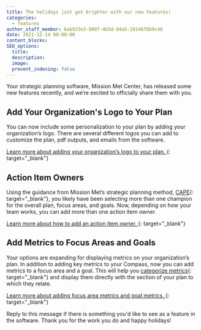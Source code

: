 ```yaml
---
title: The holidays just got brighter with our new features!
categories:
  - features
author_staff_member: 6ab925e3-9897-4b5d-84a5-19146f8b9c46
date: 2021-12-14 00:00:00
content_blocks:
SEO_options:
  title:
  description:
  image:
  prevent_indexing: false
---
```

Your strategic planning software, Mission Met Center, has released some new features recently, and we’re excited to officially share them with you.&nbsp;

## **Add Your Organization's Logo to Your Plan**

You can now include some personalization to your plan by adding your organization’s logo. There are several different logos you can add to customize the plan, pdf outputs, and emails from the software.

[Learn more about adding your organization’s logo to your plan.&nbsp;](https://help.causey.app/article/126-add-your-organizations-logo?auth=true){: target="_blank"}

## **Action Item Owners**

Using the guidance from Mission Met’s strategic planning method,&nbsp;[CAPE](https://www.missionmet.com/the-executive-director/the-cape-cycle){: target="_blank"}, you likely have been selecting more than one champion for the overall plan, focus areas, and goals. Now, depending on how your team works, you can add more than one action item owner.&nbsp;&nbsp;

[Learn more about how to add an action item owner.&nbsp;](https://help.causey.app/article/16-populate-the-action-plan?auth=true){: target="_blank"}

## **Add Metrics to Focus Areas and Goals**

Your options are expanding for displaying metrics on your organization’s plan. In addition to adding key metrics to your Compass, now you can add metrics to a focus area and a goal. This will help you&nbsp;[categorize metrics](https://www.missionmet.com/the-executive-director/an-overview-of-metrics-on-your-strategic-plan){: target="_blank"}&nbsp;and display them directly with the section of your plan to which they relate.&nbsp;

[Learn more about adding focus area metrics and goal metrics.&nbsp;](https://help.causey.app/article/128-add-focus-area-metrics-and-goal-metrics?auth=true){: target="_blank"}

Reply to this message if there is something you'd like to see as a feature in the software. Thank you for the work you do and happy holidays!